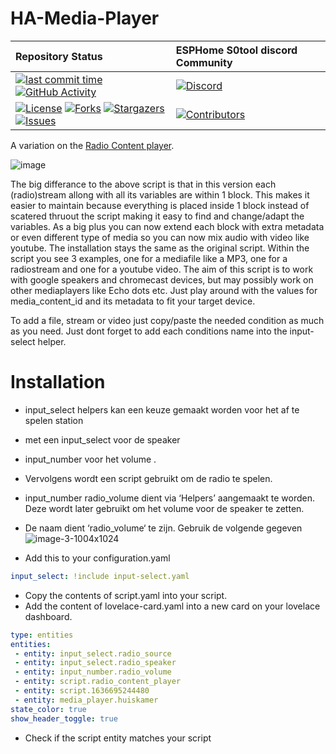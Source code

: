 # HA-Media-Player
| Repository Status | ESPHome S0tool discord Community |
| :--- | :--- |
| [![last commit time][github-last-commit]][github-master] [![GitHub Activity][commits-shield]][commits] | [![Discord][discord-shield]][discord]  
|  [![License][license-shield]](LICENSE) [![Forks][forks-shield]][forks-url] [![Stargazers][stars-shield]][stars-url] [![Issues][issues-shield]][issues-url] | [![Contributors][contributors-shield]][contributors-url] |

A variation on the [Radio Content player](https://www.digitaldomo.nl/homeassistant/dashboards/radio-content-player/).

![image](https://user-images.githubusercontent.com/62996429/142732925-0b519f5b-187c-4626-bc76-70cf3b1909be.png)

The big differance to the above script is that in this version each (radio)stream allong with all its variables are within 1 block.
This makes it easier to maintain because everything is placed inside 1 block instead of scatered thruout the script making it easy to find and change/adapt the variables. As a big plus you can now extend each block with extra metadata or even different type of media so you can now mix audio with video like youtube.
The installation stays the same as the original script.
Within the script you see 3 examples, one for a mediafile like a MP3, one for a radiostream and one for a youtube video.
The aim of this script is to work with google speakers and chromecast devices, but may possibly work on other mediaplayers like Echo dots etc. Just play around with the values for media_content_id and its metadata to fit your target device.

To add a file, stream or video just copy/paste the needed condition as much as you need. Just dont forget to add each conditions name into the input-select helper.

# Installation
- input_select helpers kan een keuze gemaakt worden voor het af te spelen station 
- met een input_select voor de speaker
- input_number voor het volume . 
- Vervolgens wordt een script gebruikt om de radio te spelen.
- input_number radio_volume dient via ‘Helpers’ aangemaakt te worden. Deze wordt later gebruikt om het volume voor de speaker te zetten. 
- De naam dient ‘radio_volume‘ te zijn. Gebruik de volgende gegeven
![image-3-1004x1024](https://user-images.githubusercontent.com/62996429/142732323-d1253973-1e65-440d-85ff-a7083e899d57.png)

- Add this to your configuration.yaml

```yaml
input_select: !include input-select.yaml
```
- Copy the contents of script.yaml into your script.
- Add the content of lovelace-card.yaml into a new card on your lovelace dashboard.
 ```yaml
type: entities
entities:
  - entity: input_select.radio_source
  - entity: input_select.radio_speaker
  - entity: input_number.radio_volume
  - entity: script.radio_content_player
  - entity: script.1636695244480
  - entity: media_player.huiskamer
state_color: true
show_header_toggle: true
```
- Check if the script entity matches your script


[commits-shield]: https://img.shields.io/github/commit-activity/m/huizebruin/HA-Media-Player.svg
[commits]: https://github.com/huizebruin/HA-Media-Playerl/commits/main
[github-last-commit]: https://img.shields.io/github/last-commit/huizebruin/HA-Media-Player.svg?style=plasticr
[github-master]: https://github.com/huizebruin/HA-Media-Player/commits/main
[license-shield]: https://img.shields.io/github/license/huizebruin/HA-Media-Player.svg
[discord-shield]: https://img.shields.io/discord/723629686093119650.svg?logo=discord&color=7289da
[discord]: https://discord.gg/bN8rC7gEng
[contributors-url]: https://github.com/huizebruin/HA-Media-Player/graphs/contributors
[contributors-shield]: https://img.shields.io/github/contributors/huizebruin/HA-Media-Player.svg
[forks-shield]: https://img.shields.io/github/forks/huizebruin/HA-Media-Player.svg
[forks-url]: https://github.com/huizebruin/HA-Media-Player/network/members
[stars-shield]: https://img.shields.io/github/stars/huizebruin/HA-Media-Player.svg
[stars-url]: https://github.com/huizebruin/HA-Media-Player/stargazers
[issues-shield]: https://img.shields.io/github/issues/huizebruin/HA-Media-Player.svg
[issues-url]: https://github.com/huizebruin/HA-Media-Player/issues
